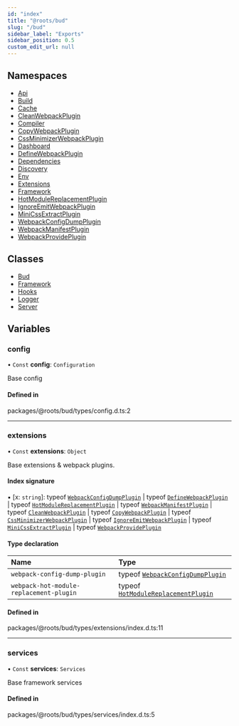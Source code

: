 ```yaml
---
id: "index"
title: "@roots/bud"
slug: "/bud"
sidebar_label: "Exports"
sidebar_position: 0.5
custom_edit_url: null
---
```


## Namespaces

- [Api](modules/api.md)
- [Build](modules/build.md)
- [Cache](modules/cache.md)
- [CleanWebpackPlugin](modules/cleanwebpackplugin.md)
- [Compiler](modules/compiler.md)
- [CopyWebpackPlugin](modules/copywebpackplugin.md)
- [CssMinimizerWebpackPlugin](modules/cssminimizerwebpackplugin.md)
- [Dashboard](modules/dashboard.md)
- [DefineWebpackPlugin](modules/definewebpackplugin.md)
- [Dependencies](modules/dependencies.md)
- [Discovery](modules/discovery.md)
- [Env](modules/env.md)
- [Extensions](modules/extensions.md)
- [Framework](modules/framework.md)
- [HotModuleReplacementPlugin](modules/hotmodulereplacementplugin.md)
- [IgnoreEmitWebpackPlugin](modules/ignoreemitwebpackplugin.md)
- [MiniCssExtractPlugin](modules/minicssextractplugin.md)
- [WebpackConfigDumpPlugin](modules/webpackconfigdumpplugin.md)
- [WebpackManifestPlugin](modules/webpackmanifestplugin.md)
- [WebpackProvidePlugin](modules/webpackprovideplugin.md)

## Classes

- [Bud](classes/bud.md)
- [Framework](classes/framework.md)
- [Hooks](classes/hooks.md)
- [Logger](classes/logger.md)
- [Server](classes/server.md)

## Variables

### config

• `Const` **config**: `Configuration`

Base config

#### Defined in

packages/@roots/bud/types/config.d.ts:2

___

### extensions

• `Const` **extensions**: `Object`

Base extensions & webpack plugins.

#### Index signature

▪ [x: `string`]: typeof [`WebpackConfigDumpPlugin`](modules/webpackconfigdumpplugin.md) \| typeof [`DefineWebpackPlugin`](modules/definewebpackplugin.md) \| typeof [`HotModuleReplacementPlugin`](modules/hotmodulereplacementplugin.md) \| typeof [`WebpackManifestPlugin`](modules/webpackmanifestplugin.md) \| typeof [`CleanWebpackPlugin`](modules/cleanwebpackplugin.md) \| typeof [`CopyWebpackPlugin`](modules/copywebpackplugin.md) \| typeof [`CssMinimizerWebpackPlugin`](modules/cssminimizerwebpackplugin.md) \| typeof [`IgnoreEmitWebpackPlugin`](modules/ignoreemitwebpackplugin.md) \| typeof [`MiniCssExtractPlugin`](modules/minicssextractplugin.md) \| typeof [`WebpackProvidePlugin`](modules/webpackprovideplugin.md)

#### Type declaration

| Name | Type |
| :------ | :------ |
| `webpack-config-dump-plugin` | typeof [`WebpackConfigDumpPlugin`](modules/webpackconfigdumpplugin.md) |
| `webpack-hot-module-replacement-plugin` | typeof [`HotModuleReplacementPlugin`](modules/hotmodulereplacementplugin.md) |

#### Defined in

packages/@roots/bud/types/extensions/index.d.ts:11

___

### services

• `Const` **services**: `Services`

Base framework services

#### Defined in

packages/@roots/bud/types/services/index.d.ts:5

